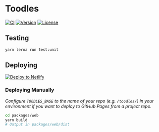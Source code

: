 # Toodles

[![CI](https://github.com/thombruce/toodles/actions/workflows/ci.yml/badge.svg?branch=main)](https://github.com/thombruce/toodles/actions/workflows/ci.yml?query=branch%3Amain)
[![Version](https://img.shields.io/github/v/tag/thombruce/toodles?label=release)](https://github.com/thombruce/toodles/tags)
[![License](https://img.shields.io/github/license/thombruce/toodles)](https://github.com/thombruce/toodles/blob/main/COPYING)

## Testing

```sh
yarn lerna run test:unit
```

## Deploying

[![Deploy to Netlify](https://www.netlify.com/img/deploy/button.svg)](https://app.netlify.com/start/deploy?repository=https://github.com/thombruce/toodles&base=packages/web)

### Deploying Manually

_Configure `TOODLES_BASE` to the name of your repo (e.g. `/toodles/`) in your environment if you want to deploy to GitHub Pages from a project repo._

```sh
cd packages/web
yarn build
# Output in packages/web/dist
```

